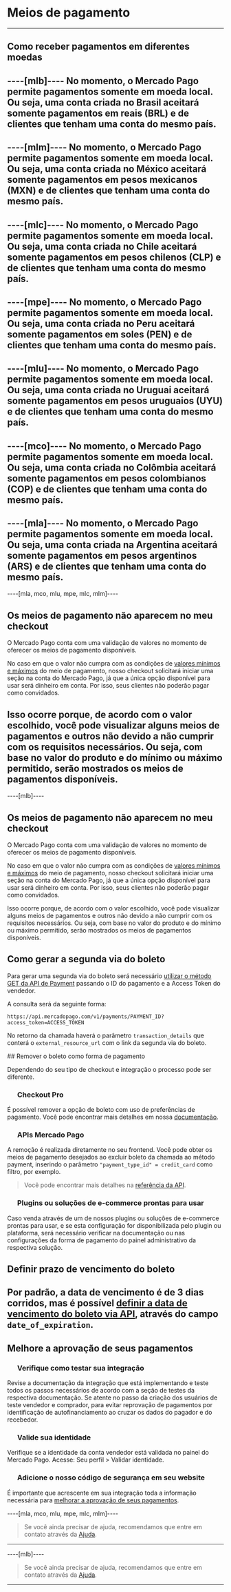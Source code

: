 # Meios de pagamento
---

## Como receber pagamentos em diferentes moedas

----[mlb]----
No momento, o Mercado Pago permite pagamentos somente em moeda local. Ou seja, uma conta criada no Brasil aceitará somente pagamentos em reais (BRL) e de clientes que tenham uma conta do mesmo país.
------------

----[mlm]----
No momento, o Mercado Pago permite pagamentos somente em moeda local. Ou seja, uma conta criada no México aceitará somente pagamentos em pesos mexicanos (MXN) e de clientes que tenham uma conta do mesmo país.
------------

----[mlc]----
No momento, o Mercado Pago permite pagamentos somente em moeda local. Ou seja, uma conta criada no Chile aceitará somente pagamentos em pesos chilenos (CLP) e de clientes que tenham uma conta do mesmo país.
------------

----[mpe]----
No momento, o Mercado Pago permite pagamentos somente em moeda local. Ou seja, uma conta criada no Peru aceitará somente pagamentos em soles (PEN) e de clientes que tenham uma conta do mesmo país.
------------

----[mlu]----
No momento, o Mercado Pago permite pagamentos somente em moeda local. Ou seja, uma conta criada no Uruguai aceitará somente pagamentos em pesos uruguaios (UYU) e de clientes que tenham uma conta do mesmo país.
------------

----[mco]----
No momento, o Mercado Pago permite pagamentos somente em moeda local. Ou seja, uma conta criada no Colômbia aceitará somente pagamentos em pesos colombianos (COP) e de clientes que tenham uma conta do mesmo país.
------------

----[mla]----
No momento, o Mercado Pago permite pagamentos somente em moeda local. Ou seja, uma conta criada na Argentina aceitará somente pagamentos em pesos argentinos (ARS) e de clientes que tenham uma conta do mesmo país.
------------

----[mla, mco, mlu, mpe, mlc, mlm]----
## Os meios de pagamento não aparecem no meu checkout

O Mercado Pago conta com uma validação de valores no momento de oferecer os meios de pagamento disponíveis.

No caso em que o valor não cumpra com as condições de <a href="https://www.mercadopago[FAKER][URL][DOMAIN]/ayuda/_620" target="_blank">valores mínimos e máximos</a> do meio de pagamento, nosso checkout solicitará iniciar uma seção na conta do Mercado Pago, já que a única opção disponível para usar será dinheiro em conta. Por isso, seus clientes não poderão pagar como convidados.

Isso ocorre porque, de acordo com o valor escolhido, você pode visualizar alguns meios de pagamentos e outros não devido a não cumprir com os requisitos necessários. Ou seja, com base no valor do produto e do mínimo ou máximo permitido, serão mostrados os meios de pagamentos disponíveis.
------------

----[mlb]----
## Os meios de pagamento não aparecem no meu checkout

O Mercado Pago conta com uma validação de valores no momento de oferecer os meios de pagamento disponíveis.

No caso em que o valor não cumpra com as condições de <a href="https://www.mercadopago[FAKER][URL][DOMAIN]/ajuda/_324" target="_blank">valores mínimos e máximos</a> do meio de pagamento, nosso checkout solicitará iniciar uma seção na conta do Mercado Pago, já que a única opção disponível para usar será dinheiro em conta. Por isso, seus clientes não poderão pagar como convidados.

Isso ocorre porque, de acordo com o valor escolhido, você pode visualizar alguns meios de pagamentos e outros não devido a não cumprir com os requisitos necessários. Ou seja, com base no valor do produto e do mínimo ou máximo permitido, serão mostrados os meios de pagamentos disponíveis.

## Como gerar a segunda via do boleto

Para gerar uma segunda via do boleto será necessário [utilizar o método GET da API de Payment](https://www.mercadopago[FAKER][URL][DOMAIN]/developers/pt/reference/payments/_payments_id/get/) passando o ID do pagamento e a Access Token do vendedor.

A consulta será da seguinte forma:

`https://api.mercadopago.com/v1/payments/PAYMENT_ID?access_token=ACCESS_TOKEN`

No retorno da chamada haverá o parâmetro `transaction_details` que conterá o  `external_resource_url` com o link da segunda via do boleto.

## Remover o boleto como forma de pagamento

Dependendo do seu tipo de checkout e integração o processo pode ser diferente.

### &nbsp;&nbsp;&nbsp;&nbsp;&nbsp;&nbsp;Checkout Pro

É possível remover a opção de boleto com uso de preferências de pagamento. Você pode encontrar mais detalhes em nossa [documentação](https://www.mercadopago[FAKER][URL][DOMAIN]/developers/pt/guides/payments/web-payment-checkout/configurations/#bookmark_atributos_para_a_preferência).

### &nbsp;&nbsp;&nbsp;&nbsp;&nbsp;&nbsp;APIs Mercado Pago

A remoção é realizada diretamente no seu frontend. Você pode obter os meios de pagamento desejados ao excluir boleto da chamada ao método payment, inserindo o parâmetro `"payment_type_id" = credit_card` como filtro, por exemplo.

> Você pode encontrar mais detalhes na [referência da API](https://www.mercadopago[FAKER][URL][DOMAIN]/developers/pt/reference/payment_methods/_payment_methods/get/).

### &nbsp;&nbsp;&nbsp;&nbsp;&nbsp;&nbsp;Plugins ou soluções de e-commerce prontas para usar

Caso venda através de um de nossos plugins ou soluções de e-commerce prontas para usar, e se esta configuração for disponibilizada pelo plugin ou plataforma, será necessário verificar na documentação ou nas configurações da forma de pagamento do painel administrativo da respectiva solução.

## Definir prazo de vencimento do boleto

Por padrão, a data de vencimento é de 3 dias corridos, mas é possível [definir a data de vencimento do boleto via API](https://www.mercadopago[FAKER][URL][DOMAIN]/developers/pt/guides/payments/api/other-payment-ways/), através do campo `date_of_expiration`.
------------

## Melhore a aprovação de seus pagamentos

### &nbsp;&nbsp;&nbsp;&nbsp;&nbsp;&nbsp;Verifique como testar sua integração
Revise a documentação da integração que está implementando e teste todos os passos necessários de acordo com a seção de testes da respectiva documentação.
Se atente no passo da criação dos usuários de teste vendedor e comprador, para evitar reprovação de pagamentos por identificação de autofinanciamento ao cruzar os dados do pagador e do recebedor.

### &nbsp;&nbsp;&nbsp;&nbsp;&nbsp;&nbsp;Valide sua identidade
Verifique se a identidade da conta vendedor está validada no painel do Mercado Pago. Acesse: Seu perfil > Validar identidade.

### &nbsp;&nbsp;&nbsp;&nbsp;&nbsp;&nbsp;Adicione o nosso código de segurança em seu website
É importante que acrescente em sua integração toda a informação necessária para [melhorar a aprovação de seus pagamentos](https://www.mercadopago[FAKER][URL][DOMAIN]/developers/pt/guides/manage-account/payment-rejections/#bookmark_recomendações_para_melhorar_sua_aprovação).

----[mla, mco, mlu, mpe, mlc, mlm]----
> Se você ainda precisar de ajuda, recomendamos que entre em contato através da <a href="https://www.mercadopago[FAKER][URL][DOMAIN]/ayuda/charges" target="_blank">Ajuda</a>.
------------

----[mlb]----
> Se você ainda precisar de ajuda, recomendamos que entre em contato através da <a href="https://www.mercadopago[FAKER][URL][DOMAIN]/ajuda/charges" target="_blank">Ajuda</a>.
------------